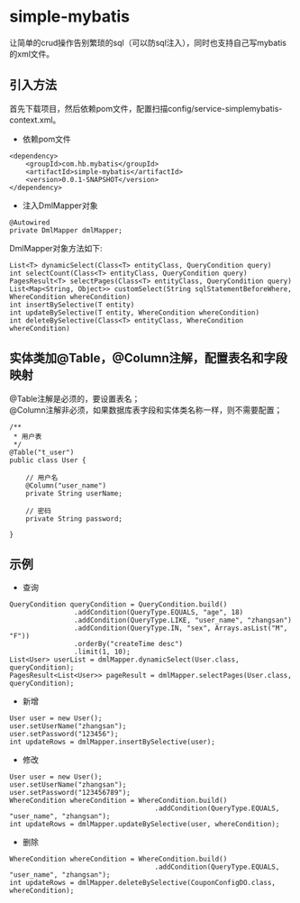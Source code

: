 # simple-mybatis
让简单的crud操作告别繁琐的sql（可以防sql注入），同时也支持自己写mybatis的xml文件。
## 引入方法
首先下载项目，然后依赖pom文件，配置扫描config/service-simplemybatis-context.xml。
- 依赖pom文件
```
<dependency>
    <groupId>com.hb.mybatis</groupId>
    <artifactId>simple-mybatis</artifactId>
    <version>0.0.1-SNAPSHOT</version>
</dependency>
```
- 注入DmlMapper对象
```
@Autowired
private DmlMapper dmlMapper;
```
DmlMapper对象方法如下:  
```
List<T> dynamicSelect(Class<T> entityClass, QueryCondition query)
int selectCount(Class<T> entityClass, QueryCondition query)
PagesResult<T> selectPages(Class<T> entityClass, QueryCondition query)
List<Map<String, Object>> customSelect(String sqlStatementBeforeWhere, WhereCondition whereCondition)
int insertBySelective(T entity)
int updateBySelective(T entity, WhereCondition whereCondition)
int deleteBySelective(Class<T> entityClass, WhereCondition whereCondition)
```
## 实体类加@Table，@Column注解，配置表名和字段映射
@Table注解是必须的，要设置表名；  
@Column注解非必须，如果数据库表字段和实体类名称一样，则不需要配置；
```$xslt
/**
 * 用户表
 */
@Table("t_user")
public class User {

    // 用户名
    @Column("user_name")
    private String userName;

    // 密码
    private String password;

}
```
## 示例
- 查询
```
QueryCondition queryCondition = QueryCondition.build()
                .addCondition(QueryType.EQUALS, "age", 18)
                .addCondition(QueryType.LIKE, "user_name", "zhangsan")
                .addCondition(QueryType.IN, "sex", Arrays.asList("M", "F"))
                .orderBy("createTime desc")
                .limit(1, 10);
List<User> userList = dmlMapper.dynamicSelect(User.class, queryCondition);
PagesResult<List<User>> pageResult = dmlMapper.selectPages(User.class, queryCondition);
```
- 新增
```
User user = new User();
user.setUserName("zhangsan");
user.setPassword("123456");
int updateRows = dmlMapper.insertBySelective(user);
```
- 修改
```
User user = new User();
user.setUserName("zhangsan");
user.setPassword("123456789");
WhereCondition whereCondition = WhereCondition.build()
                                    .addCondition(QueryType.EQUALS, "user_name", "zhangsan");
int updateRows = dmlMapper.updateBySelective(user, whereCondition);
```
- 删除
```
WhereCondition whereCondition = WhereCondition.build()
                                    .addCondition(QueryType.EQUALS, "user_name", "zhangsan");
int updateRows = dmlMapper.deleteBySelective(CouponConfigDO.class, whereCondition);
```
